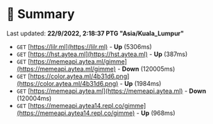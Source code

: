 # 📖 Summary
Last updated: **22/9/2022, 2:18:37 PTG "Asia/Kuala_Lumpur"**

- `GET` [https://lilr.ml](https://lilr.ml) - **Up** (5306ms)
- `GET` [https://hst.aytea.ml](https://hst.aytea.ml) - **Up** (387ms)
- `GET` [https://memeapi.aytea.ml/gimme](https://memeapi.aytea.ml/gimme) - **Down** (120005ms)
- `GET` [https://color.aytea.ml/4b31d6.png](https://color.aytea.ml/4b31d6.png) - **Up** (1984ms)
- `GET` [https://memeapi.aytea.ml](https://memeapi.aytea.ml) - **Down** (120004ms)
- `GET` [https://memeapi.aytea14.repl.co/gimme](https://memeapi.aytea14.repl.co/gimme) - **Up** (968ms)
